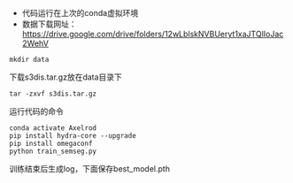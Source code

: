 - 代码运行在上次的conda虚拟环境
- 数据下载网址：https://drive.google.com/drive/folders/12wLblskNVBUeryt1xaJTQlIoJac2WehV
```
mkdir data
```
下载s3dis.tar.gz放在data目录下
```
tar -zxvf s3dis.tar.gz
```
 运行代码的命令
```
conda activate Axelrod
pip install hydra-core --upgrade
pip install omegaconf
python train_semseg.py
```
训练结束后生成log，下面保存best_model.pth